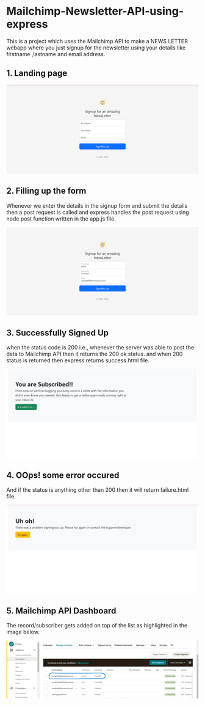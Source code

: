# Mailchimp-Newsletter-API-using-express

This is a project which uses the Mailchimp API to make a NEWS LETTER webapp where you just signup for the newsletter using your details like firstname ,lastname and email address.

## 1. Landing page

![Landing page Screenshot](./public/assets/Readme%20screenshots/Landing.png)

## 2. Filling up the form

Whenever we enter the details in the signup form and submit the details then a post request is called and express handles the post request using node post function written in the app.js file.

![Data Entry Screenshot](./public/assets/Readme%20screenshots/Data.png)


## 3. Successfully Signed Up

when the status code is 200 i.e., whenever the server was able to post the data to Mailchimp API then it returns the 200 ok status. and when 200 status is returned then express returns success.html file.

![Status ok Screenshot](./public/assets/Readme%20screenshots/Success.png)


## 4. OOps! some error occured

And if the status is anything other than 200 then it will return failure.html file.

![Status Not ok/ Error Screenshot](./public/assets/Readme%20screenshots/Error.png)

## 5. Mailchimp API Dashboard

The record/subscriber gets added on top of the list as highlighted in the image below.

![Mailchimp Dashboard Screenshot](./public/assets/Readme%20screenshots/Mailchimp.png)




